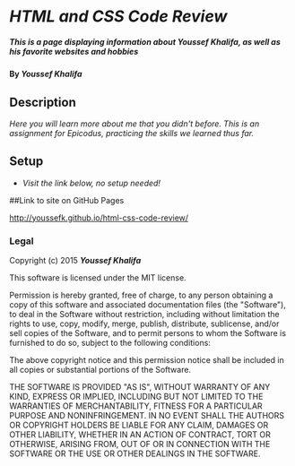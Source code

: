 # _HTML and CSS Code Review_

##### _This is a page displaying information about Youssef Khalifa, as well as his favorite websites and hobbies_

#### By _**Youssef Khalifa**_

## Description

_Here you will learn more about me that you didn't before. This is an assignment for Epicodus, practicing the skills we learned thus far._

## Setup

* _Visit the link below, no setup needed!_

##Link to site on GitHub Pages

http://youssefk.github.io/html-css-code-review/

### Legal


Copyright (c) 2015 **_Youssef Khalifa_**

This software is licensed under the MIT license.

Permission is hereby granted, free of charge, to any person obtaining a copy
of this software and associated documentation files (the "Software"), to deal
in the Software without restriction, including without limitation the rights
to use, copy, modify, merge, publish, distribute, sublicense, and/or sell
copies of the Software, and to permit persons to whom the Software is
furnished to do so, subject to the following conditions:

The above copyright notice and this permission notice shall be included in
all copies or substantial portions of the Software.

THE SOFTWARE IS PROVIDED "AS IS", WITHOUT WARRANTY OF ANY KIND, EXPRESS OR
IMPLIED, INCLUDING BUT NOT LIMITED TO THE WARRANTIES OF MERCHANTABILITY,
FITNESS FOR A PARTICULAR PURPOSE AND NONINFRINGEMENT. IN NO EVENT SHALL THE
AUTHORS OR COPYRIGHT HOLDERS BE LIABLE FOR ANY CLAIM, DAMAGES OR OTHER
LIABILITY, WHETHER IN AN ACTION OF CONTRACT, TORT OR OTHERWISE, ARISING FROM,
OUT OF OR IN CONNECTION WITH THE SOFTWARE OR THE USE OR OTHER DEALINGS IN
THE SOFTWARE.